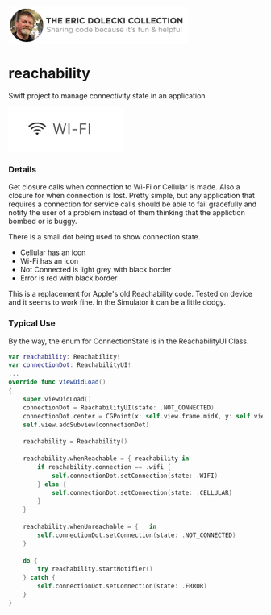 ![header image](./ed-badge.png)

# reachability
Swift project to manage connectivity state in an application. 

![header image](./wifi-badge.png?v=4&s=50)

### Details ###
Get closure calls when connection to Wi-Fi or Cellular is made. Also a closure for when connection is lost. Pretty simple, but any application that requires a connection for service calls should be able to fail gracefully and notify the user of a problem instead of them thinking that the appliction bombed or is buggy.

There is a small dot being used to show connection state.

  * Cellular has an icon
  * Wi-Fi has an icon
  * Not Connected is light grey with black border
  * Error is red with black border

This is a replacement for Apple's old Reachability code. Tested on device and it seems to work fine. In the Simulator it can be a little dodgy.

### Typical Use ###

By the way, the enum for ConnectionState is in the ReachabilityUI Class.

```swift
var reachability: Reachability!
var connectionDot: ReachabilityUI!
...
override func viewDidLoad()
{
    super.viewDidLoad()
    connectionDot = ReachabilityUI(state: .NOT_CONNECTED)
    connectionDot.center = CGPoint(x: self.view.frame.midX, y: self.view.frame.midY)
    self.view.addSubview(connectionDot)
        
    reachability = Reachability()
        
    reachability.whenReachable = { reachability in
        if reachability.connection == .wifi {
            self.connectionDot.setConnection(state: .WIFI)
        } else {
            self.connectionDot.setConnection(state: .CELLULAR)
        }
    }
        
    reachability.whenUnreachable = { _ in
        self.connectionDot.setConnection(state: .NOT_CONNECTED)
    }
        
    do {
        try reachability.startNotifier()
    } catch {
        self.connectionDot.setConnection(state: .ERROR)
    }
}

